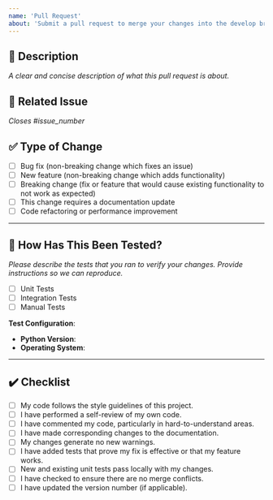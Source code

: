 ```yaml
---
name: 'Pull Request'
about: 'Submit a pull request to merge your changes into the develop branch.'
---
```


## 📝 Description

*A clear and concise description of what this pull request is about.*

## 🔗 Related Issue

*Closes #issue_number* 
<!-- (If this PR closes an issue, use "Closes #issue_number", otherwise, you can remove this section) -->

## ✅ Type of Change

- [ ]  Bug fix (non-breaking change which fixes an issue)
- [ ] New feature (non-breaking change which adds functionality)
- [ ] Breaking change (fix or feature that would cause existing functionality to not work as expected)
- [ ] This change requires a documentation update
- [ ] Code refactoring or performance improvement

---

## 🧪 How Has This Been Tested?

*Please describe the tests that you ran to verify your changes. Provide instructions so we can reproduce.*

- [ ] Unit Tests
- [ ] Integration Tests
- [ ] Manual Tests

**Test Configuration**:
- **Python Version**: 
- **Operating System**: 

---

## ✔️ Checklist

- [ ] My code follows the style guidelines of this project.
- [ ] I have performed a self-review of my own code.
- [ ] I have commented my code, particularly in hard-to-understand areas.
- [ ] I have made corresponding changes to the documentation.
- [ ] My changes generate no new warnings.
- [ ] I have added tests that prove my fix is effective or that my feature works.
- [ ] New and existing unit tests pass locally with my changes.
- [ ] I have checked to ensure there are no merge conflicts.
- [ ] I have updated the version number (if applicable).